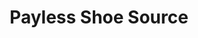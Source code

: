 ---
title: "Payless Shoe Source"
url: /santiago-de-los-caballeros/payless-shoe-source/
shop: Schuhe
---